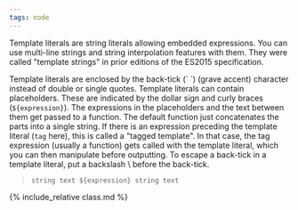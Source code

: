 ```yaml
---
tags: node
---
```

Template literals are string literals allowing embedded expressions. You can use multi-line strings and string interpolation features with them. They were called "template strings" in prior editions of the ES2015 specification.

Template literals are enclosed by the back-tick (\` \`)  (grave accent) character instead of double or single quotes. Template literals can contain placeholders. These are indicated by the dollar sign and curly braces (`${expression}`). The expressions in the placeholders and the text between them get passed to a function. The default function just concatenates the parts into a single string. If there is an expression preceding the template literal (`tag` here), this is called a "tagged template". In that case, the tag expression (usually a function) gets called with the template literal, which you can then manipulate before outputting. To escape a back-tick in a template literal, put a backslash \ before the back-tick.
> `string text ${expression} string text`

{% include_relative class.md %}